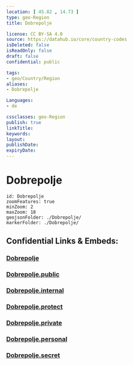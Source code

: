 ```yaml
---
location: [ 45.82 , 14.73 ] 
type: geo-Region
title: Dobrepolje

license: CC BY-SA 4.0
source: https://datahub.io/core/country-codes
isDeleted: false
isReadOnly: false
draft: false
confidential: public

tags:
- geo/Country/Region
aliases:
- Dobrepolje

Languages:
- de

cssclasses: geo-Region
publish: true
linkTitle: 
keywords: 
layout: 
publishDate: 
expiryDate: 
---
```


# Dobrepolje

```leaflet
id: Dobrepolje
zoomFeatures: true 
minZoom: 2 
maxZoom: 18
geojsonFolder: ./Dobrepolje/
markerFolder: ./Dobrepolje/
```


## Confidential Links & Embeds: 

### [Dobrepolje](/_Standards/Earth/Continent/Europe/Europe~Central/Slovenia/Regions~Slovenia/Osrednje_slovenska/counties~Osrednjeslovenska/Dobrepolje.md) 

### [Dobrepolje.public](/_public/Earth/Continent/Europe/Europe~Central/Slovenia/Regions~Slovenia/Osrednje_slovenska/counties~Osrednjeslovenska/Dobrepolje.public.md) 

### [Dobrepolje.internal](/_internal/Earth/Continent/Europe/Europe~Central/Slovenia/Regions~Slovenia/Osrednje_slovenska/counties~Osrednjeslovenska/Dobrepolje.internal.md) 

### [Dobrepolje.protect](/_protect/Earth/Continent/Europe/Europe~Central/Slovenia/Regions~Slovenia/Osrednje_slovenska/counties~Osrednjeslovenska/Dobrepolje.protect.md) 

### [Dobrepolje.private](/_private/Earth/Continent/Europe/Europe~Central/Slovenia/Regions~Slovenia/Osrednje_slovenska/counties~Osrednjeslovenska/Dobrepolje.private.md) 

### [Dobrepolje.personal](/_personal/Earth/Continent/Europe/Europe~Central/Slovenia/Regions~Slovenia/Osrednje_slovenska/counties~Osrednjeslovenska/Dobrepolje.personal.md) 

### [Dobrepolje.secret](/_secret/Earth/Continent/Europe/Europe~Central/Slovenia/Regions~Slovenia/Osrednje_slovenska/counties~Osrednjeslovenska/Dobrepolje.secret.md)


